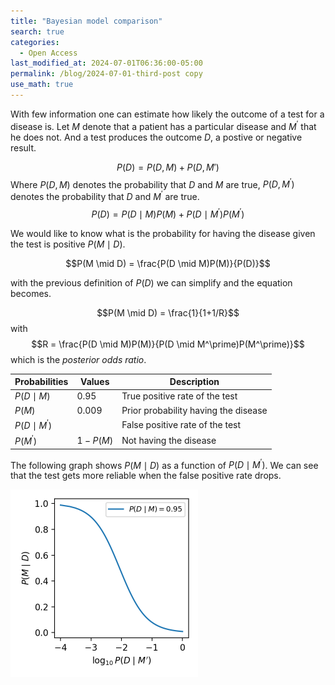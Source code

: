 ```yaml
---
title: "Bayesian model comparison"
search: true
categories: 
  - Open Access
last_modified_at: 2024-07-01T06:36:00-05:00
permalink: /blog/2024-07-01-third-post copy
use_math: true
---
```

With few information one can estimate how likely the outcome of a test for a disease is. Let $M$ denote that a patient has a particular disease and $M^\prime$ that he does not. And a test produces the outcome $D$, a postive or negative result.

$$P(D) = P(D,M)+P(D, M')$$
Where $P(D,M)$ denotes the probability that $D$ and $M$ are true, $P(D,M^\prime)$ denotes the probability that $D$ and $M^\prime$ are true.
$$P(D) = P(D\mid M)P(M)+P(D\mid M^\prime)P(M^\prime)$$

We would like to know what is the probability for having the disease given the test is positive $P(M \mid D)$.

$$P(M \mid D) = \frac{P(D \mid M)P(M)}{P(D)}$$

with the previous definition of $P(D)$ we can simplify and the equation becomes.

$$P(M \mid D) = \frac{1}{1+1/R}$$
with
$$R = \frac{P(D \mid M)P(M)}{P(D \mid M^\prime)P(M^\prime)}$$
which is the $\textit{posterior odds ratio}$.

| Probabilities        | Values      | Description      |
| -------------        | ------------- | ------------- |
| $P(D \mid M)$        | $0.95$ | True positive rate of the test |
| $P(M)$               | 0.009 | Prior probability having the disease |
| $P(D \mid M^\prime)$ |  | False positive rate of the test |
| $P(M^\prime)$        | $1-P(M)$ | Not having the disease |

The following graph shows $P(M \mid D)$ as a function of $P(D \mid M^\prime)$. We can see that the test gets more reliable when the false positive rate drops. 

<img src="/assets/images/pmd.png" width="300" alt="Missing Plot">
